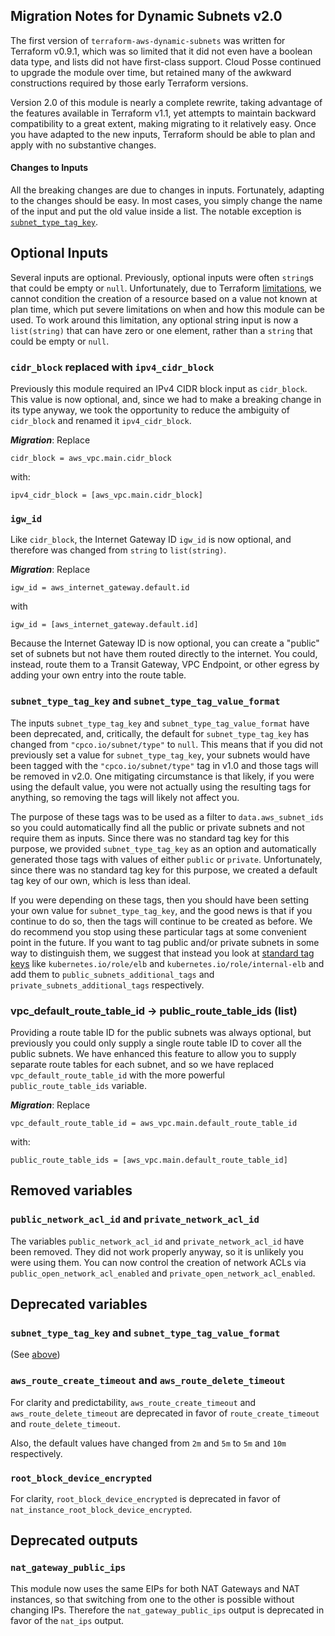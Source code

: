 ## Migration Notes for Dynamic Subnets v2.0

The first version of `terraform-aws-dynamic-subnets` was written for Terraform v0.9.1, 
which was so limited that it did not even have a boolean data type, and 
lists did not have first-class support. Cloud Posse continued to upgrade
the module over time, but retained many of the awkward constructions required
by those early Terraform versions.

Version 2.0 of this module is nearly a complete rewrite, taking advantage 
of the features available in Terraform v1.1, yet attempts to maintain
backward compatibility to a great extent, making migrating to it relatively easy.
Once you have adapted to the new inputs, Terraform should be able to 
plan and apply with no substantive changes. 



#### Changes to Inputs

All the breaking changes are due to changes in inputs. Fortunately, adapting to the 
changes should be easy. In most cases, you simply change the name of the 
input and put the old value inside a list. The notable exception
is [`subnet_type_tag_key`](#subnet_type_tag_key-and-subnet_type_tag_value_format).


## Optional Inputs

Several inputs are optional. Previously, optional inputs were often
`string`s that could be empty or `null`. Unfortunately, due to Terraform [limitations](https://github.com/hashicorp/terraform/issues/26755#issuecomment-719103775),
we cannot condition the creation of a resource based on a value not known at 
plan time, which put severe limitations on when and how this module can be used.
To work around this limitation, any optional string input is now a `list(string)` that can have zero or one element, 
rather than a `string` that could be empty or `null`.

### `cidr_block` replaced with `ipv4_cidr_block`

Previously this module required an IPv4 CIDR block input as `cidr_block`.
This value is now optional, and, since we had to make a breaking change in 
its type anyway, we took the opportunity to reduce the ambiguity
of `cidr_block` and renamed it `ipv4_cidr_block`.

***Migration***: Replace

```hcl
cidr_block = aws_vpc.main.cidr_block
```

with:

```hcl
ipv4_cidr_block = [aws_vpc.main.cidr_block]
```


### `igw_id`

Like `cidr_block`, the Internet Gateway ID `igw_id`
is now optional, and therefore was changed from `string` to `list(string)`.

***Migration***: Replace

```hcl
igw_id = aws_internet_gateway.default.id
```

with

```hcl
igw_id = [aws_internet_gateway.default.id]
```

Because the Internet Gateway ID is now optional, you
can create a "public" set of subnets but not have them routed directly 
to the internet. You could, instead, route them to a Transit Gateway, 
VPC Endpoint, or other egress by adding your own entry into the route table.


### `subnet_type_tag_key` and `subnet_type_tag_value_format`
The inputs `subnet_type_tag_key` and `subnet_type_tag_value_format` have
been deprecated, and, critically, the default for `subnet_type_tag_key`
has changed from `"cpco.io/subnet/type"` to `null`. This means that
if you did not previously set a value for `subnet_type_tag_key`, your
subnets would have been tagged with the `"cpco.io/subnet/type"` tag in v1.0
and those tags will be removed in v2.0. One mitigating circumstance is
that likely, if you were using the default value, you were not actually
using the resulting tags for anything, so removing the tags will likely
not affect you.

The purpose of these tags was to be used as a filter to `data.aws_subnet_ids`
so you could automatically find all the public or private subnets and not
require them as inputs. Since there was no standard tag key for this purpose,
we provided `subnet_type_tag_key` as an option and automatically generated
those tags with values of either `public` or `private`. Unfortunately,
since there was no standard tag key for this purpose, we created a default
tag key of our own, which is less than ideal.

If you were depending on these tags, then you should have been setting
your own value for `subnet_type_tag_key`, and the good news is that if you
continue to do so, then the tags will continue to be created as before. We do recommend you stop using
these particular tags at some convenient point in the future. If you want to tag public and/or private
subnets in some way to distinguish them, we suggest that instead you look at [standard
tag keys](https://aws.amazon.com/premiumsupport/knowledge-center/eks-vpc-subnet-discovery/)
like `kubernetes.io/role/elb` and `kubernetes.io/role/internal-elb`
and add them to `public_subnets_additional_tags` and `private_subnets_additional_tags`
respectively.


### vpc_default_route_table_id -> public_route_table_ids (list)

Providing a route table ID for the public subnets was always optional,
but previously you could only supply a single route table ID to cover
all the public subnets. We have enhanced this feature to allow you to
supply separate route tables for each subnet, and so we have replaced
`vpc_default_route_table_id` with the more powerful `public_route_table_ids` variable.

***Migration***: Replace

```hcl
vpc_default_route_table_id = aws_vpc.main.default_route_table_id
```

with:

```hcl
public_route_table_ids = [aws_vpc.main.default_route_table_id]
```

## Removed variables

### `public_network_acl_id` and `private_network_acl_id`

The variables `public_network_acl_id` and `private_network_acl_id` have been removed.
They did not work properly anyway, so it is unlikely you were using them.
You can now control the creation of network ACLs via `public_open_network_acl_enabled`
and `private_open_network_acl_enabled`.

## Deprecated variables

### `subnet_type_tag_key` and `subnet_type_tag_value_format`

(See [above](#subnet_type_tag_key-and-subnet_type_tag_value_format))

### `aws_route_create_timeout` and `aws_route_delete_timeout`

For clarity and predictability, `aws_route_create_timeout` and `aws_route_delete_timeout`
are deprecated in favor of `route_create_timeout` and `route_delete_timeout`.

Also, the default values have changed from `2m` and `5m` to `5m` and `10m` respectively.

### `root_block_device_encrypted`

For clarity, `root_block_device_encrypted` is deprecated in favor of
`nat_instance_root_block_device_encrypted`.

## Deprecated outputs

### `nat_gateway_public_ips`

This module now uses the same EIPs for both NAT Gateways and NAT instances, so 
that switching from one to the other is possible without changing IPs. 
Therefore the `nat_gateway_public_ips` output is deprecated in favor
of the `nat_ips` output.

